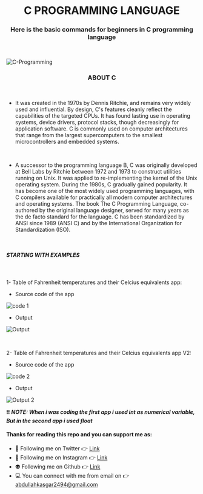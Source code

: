 <h1 align="center"> C PROGRAMMING LANGUAGE </h1>

<h3 align="center"> Here is the basic commands for beginners in C programming language </h3>

<br>

![C-Programming](https://github.com/abdullah0912/C/assets/88820048/da9c3f4f-cec6-4411-aaf9-6e21d1e73ed9)

<h3 align="center"> ABOUT C </h3>

<br>

- It was created in the 1970s by Dennis Ritchie, and remains very widely used and influential.
By design, C's features cleanly reflect the capabilities of the targeted CPUs.
It has found lasting use in operating systems, device drivers, protocol stacks,
though decreasingly for application software.
C is commonly used on computer architectures that range from the largest supercomputers to the smallest microcontrollers and embedded systems.

<br>

- A successor to the programming language B, C was originally developed at Bell Labs by Ritchie between 1972 and 1973 to construct utilities running on Unix.
It was applied to re-implementing the kernel of the Unix operating system. During the 1980s,
C gradually gained popularity. It has become one of the most widely used programming languages,
with C compilers available for practically all modern computer architectures and operating systems.
The book The C Programming Language, co-authored by the original language designer,
served for many years as the de facto standard for the language.
C has been standardized by ANSI since 1989 (ANSI C) and by the International Organization for Standardization (ISO).

<br>

<h5 align="left"> STARTING WITH EXAMPLES </h5>

<br>

1- Table of Fahrenheit temperatures and their Celcius equivalents app:

- Source code of the app

![code 1](https://github.com/abdullah0912/C/assets/88820048/e752023d-e2e0-4ee4-a433-a680019562a2)

- Output

![Output](https://github.com/abdullah0912/C/assets/88820048/4b2bd117-78ea-4c18-bbf6-a187c3ef28e5)

<br>

2- Table of Fahrenheit temperatures and their Celcius equivalents app V2:

- Source code of the app

![code 2](https://github.com/abdullah0912/C/assets/88820048/b32cd1fd-6101-4e39-9355-575f078db267)


- Output

![Output 2](https://github.com/abdullah0912/C/assets/88820048/b5863249-f682-4ca2-9679-7afd1e3d091b)


❗❗ ***NOTE: When i was coding the first app i used int as numerical variable, But in the second app i used float***


#### Thanks for reading this repo and you can support me as:

- 👻 Following me on Twitter 👉 [Link](https://twitter.com/AbdullahKasgar)
- 🤖 Following me on Instagram 👉 [Link](https://www.instagram.com/jay_official_24_/)
- 👽 Following me on Github 👉 [Link](https://github.com/abdullah0912/)
- 💻 You can connect with me from email on 👉 [abdullahkasgar2494@gmail.com](abdullahkasgar2494@gmail.com)

